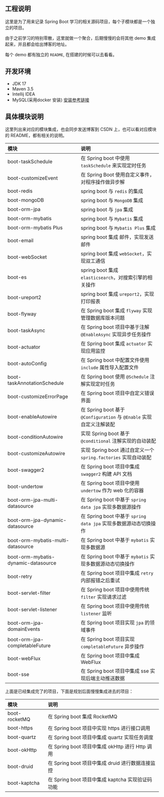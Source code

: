 ## 工程说明

这里是为了用来记录 Spring Boot 学习的相关源码项目，每个子模块都是一个独立的项目。

由于之前学习的特别零散，这里就做一个聚合，后期慢慢的会将其他 demo 集成起来，并且都会给出博客的地址。

每个 demo 都有独立的 `README`, 在搭建的时候可以去看看。

## 开发环境

- JDK 17
- Maven 3.5 
- Intellij IDEA
- MySQL(采用docker 安装) [安装参考链接](https://blog.csdn.net/qq_18948359/article/details/125486934?spm=1001.2014.3001.5502)

## 具体模块说明

这里列出来对应的模块集成，也会同步发送博客到 CSDN 上，也可以看对应模块的 README，都有相关的说明。

| 模块                                  | 说明                                                        |
|:------------------------------------|:----------------------------------------------------------|
| boot-taskSchedule                   | 在 Spring boot 中使用 `taskSchedule` 来实现定时任务                  |
| boot-customizeEvent                 | 在 Spring Boot 使用自定义事件，对程序操作做异步解                           |
| boot-redis                          | spring boot 与 `redis` 的集成                                 |
| boot-mongoDB                        | spring boot 与 `MongoDB` 集成                                |
| boot-orm-jpa                        | spring boot 与 `jpa` 集成                                    |
| boot-orm-mybatis                    | spring boot 与 `Mybatis` 集成                                |
| boot-orm-mybatis Plus               | spring boot 与 `Mybatis Plus` 集成                           |
| boot-email                          | spring boot 集成 邮件，实现发送邮件                                  |
| boot-webSocket                      | spring boot 集成 `webSocket`，实现双工通信                         |
| boot-es                             | spring boot 集成 `elasticsearch`，对搜索引擎的相关操作                 |
| boot-ureport2                       | spring boot 集成 `ureport2`，实现打印报表                          |
| boot-flyway                         | 在 Spring boot 集成 `flyway` 实现管理数据库版本问题                     |
| boot-taskAsync                      | 在 Spring boot 项目中基于注解 `@EnableAsync` 实现异步任务操作             |
| boot-actuator                       | 在 Spring boot 集成 `actuator` 实现应用监控                        |
| boot-autoConfig                     | 在 Spring boot 中配置文件使用 `include` 属性导入配置文件                  |
| boot-taskAnnotationSchedule         | 在 Spring boot 使用 `@Schedule` 注解实现定时任务                     |
| boot-customizeErrorPage             | 在 Spring boot 项目中自定义错误界面                                  |
| boot-enableAutowire                 | 在 Spring boot 基于 `@Configuration` 与 `@Enable` 实现自定义注解装配   |
| boot-conditionAutowire              | 实现 Spring boot 基于 `@conditional` 注解实现的自动装配                |
| boot-customizeAutowire              | 实现 Spring boot 通过自定义一个 `spring.factories`  实现自动装配         |
| boot-swagger2                       | 在 Spring boot 项目中集成 `swagger2` 构建 API 文档                  |
| boot-undertow                       | 在 Spring boot 项目中使用 `undertow` 作为 web 化的容器                |
| boot-orm-jpa-multi-datasource       | 在 Spring boot 中基于 `spring data jpa` 实现多数据源操作              |
| boot-orm-jpa-dynamic-datasource     | 在 Spring boot 中基于 `spring data jpa` 实现多数据源动态切换操作          |
| boot-orm-mybatis-multi-datasource   | 在 Spring boot 中基于 `mybatis` 实现多数据源                        |
| boot-orm-mybatis-dynamic-datasource | 在 Spring boot 中基于 `mybatis` 实现多数据源动态切换操作                  |
| boot-retry                          | 在 Spring boot 项目中集成 `retry` 内部报错之后重试                      |
| boot-servlet-filter                 | 在 Spring boot 项目中使用传统 `filter` 实现请求过滤                     |
| boot-servlet-listener               | 在 Spring boot 项目中使用传统 `listener` 监听                       |
| boot-orm-jpa-domainEvents           | 在 Spring boot 项目实现 `jpa` 的领域事件                            |
| boot-orm-jpa-completableFuture      | 在 Spring boot 项目实现 `completableFuture` 异步操作               |
| boot-webFlux                        | 在 Spring boot 项目中集成 WebFlux                               |
| boot-sse                            | 在 Spring boot 项目中集成 sse 实现后端主动推送数据                        |

上面是已经集成完了的项目，下面是规划后面慢慢集成进去的项目：

| 模块            | 说明                                    |
|:--------------|:--------------------------------------|
| boot-rocketMQ | 在 Spring boot 集成 RocketMQ             |
| boot-https    | 在 Spring boot 项目中实现 https 进行接口调用      |
| boot-quartz   | 在 Spring boot 项目中集成 quartz 实现任务调度     |
| boot-okHttp   | 在 Spring boot 项目中集成 okHttp 进行 Http 调用 |
| boot-druid    | 在 Spring boot 项目中集成 druid 进行数据连接监控    |
| boot-kaptcha  | 在 Spring boot 项目中集成 kaptcha 实现验证码功能   |
